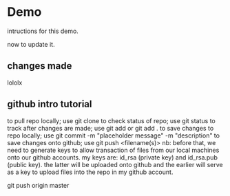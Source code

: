 # Demo

intructions for this demo.

now to update it.

## changes made

lololx


## github intro tutorial

to pull repo locally; use git clone
to check status of repo; use git status
to track after changes are made; use git add <filename> or git add .
to save changes to repo locally; use git commit -m "placeholder message" -m "description"
to save changes onto github; use git push <filename(s)>
nb: before that, we need to generate keys to allow transaction of files from our local machines onto our github accounts.
my keys are: id_rsa (private key) and id_rsa.pub (public key). the latter will be uploaded onto github and the earlier will serve as a key to upload files into the repo in my github account.

git push origin master